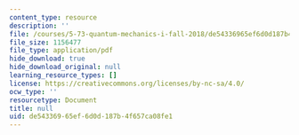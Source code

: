 ```yaml
---
content_type: resource
description: ''
file: /courses/5-73-quantum-mechanics-i-fall-2018/de54336965ef6d0d187b4f657ca08fe1_MIT5_73F18_Lec7.pdf
file_size: 1156477
file_type: application/pdf
hide_download: true
hide_download_original: null
learning_resource_types: []
license: https://creativecommons.org/licenses/by-nc-sa/4.0/
ocw_type: ''
resourcetype: Document
title: null
uid: de543369-65ef-6d0d-187b-4f657ca08fe1
---
```


